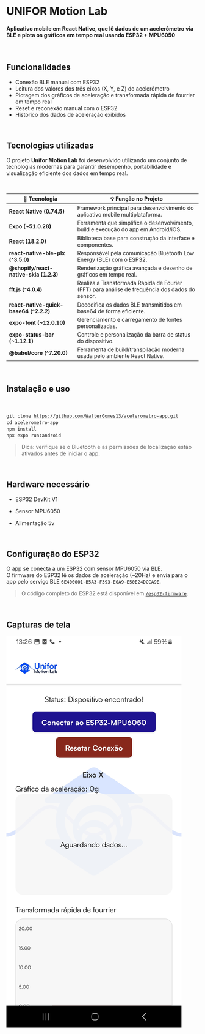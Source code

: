 # UNIFOR Motion Lab
#### Aplicativo mobile em React Native, que lê dados de um acelerômetro via BLE e plota os gráficos em tempo real usando ESP32 + MPU6050<br><br><br>

## Funcionalidades
- Conexão BLE manual com ESP32
- Leitura dos valores dos três eixos (X, Y, e Z) do acelerômetro
- Plotagem dos gráficos de aceleração e transformada rápida de fourrier em tempo real
- Reset e reconexão manual com o ESP32
- Histórico dos dados de aceleração exibidos

<br>

## Tecnologias utilizadas
O projeto **Unifor Motion Lab** foi desenvolvido utilizando um conjunto de tecnologias modernas para garantir desempenho, portabilidade e visualização eficiente dos dados em tempo real.

<br>

| 🧩 Tecnologia | 💡 Função no Projeto |
|---------------|----------------------|
| **React Native (0.74.5)** | Framework principal para desenvolvimento do aplicativo mobile multiplataforma. |
| **Expo (~51.0.28)** | Ferramenta que simplifica o desenvolvimento, build e execução do app em Android/iOS. |
| **React (18.2.0)** | Biblioteca base para construção da interface e componentes. |
| **react-native-ble-plx (^3.5.0)** | Responsável pela comunicação Bluetooth Low Energy (BLE) com o ESP32. |
| **@shopify/react-native-skia (1.2.3)** | Renderização gráfica avançada e desenho de gráficos em tempo real. |
| **fft.js (^4.0.4)** | Realiza a Transformada Rápida de Fourier (FFT) para análise de frequência dos dados do sensor. |
| **react-native-quick-base64 (^2.2.2)** | Decodifica os dados BLE transmitidos em base64 de forma eficiente. |
| **expo-font (~12.0.10)** | Gerenciamento e carregamento de fontes personalizadas. |
| **expo-status-bar (~1.12.1)** | Controle e personalização da barra de status do dispositivo. |
| **@babel/core (^7.20.0)** | Ferramenta de build/transpilação moderna usada pelo ambiente React Native. |

<br>

## Instalação e uso

<br>

<code>git clone https://github.com/WalterGomes13/acelerometro-app.git</code><br>
<code>cd acelerometro-app</code><br>
<code>npm install</code><br>
<code>npx expo run:android</code><br>
>Dica: verifique se o Bluetooth e as permissões de localização estão ativados antes de iniciar o app.

<br>

## Hardware necessário
- ESP32 DevKit V1
- Sensor MPU6050
- Alimentação 5v

  <br>

## Configuração do ESP32

O app se conecta a um ESP32 com sensor MPU6050 via BLE.  
O firmware do ESP32 lê os dados de aceleração (~20Hz) e envia para o app pelo serviço BLE `6E400001-B5A3-F393-E0A9-E50E24DCCA9E`.  

> O código completo do ESP32 está disponível em [`/esp32-firmware`](./esp32-firmware).

<br>

## Capturas de tela
![Botões de conexão e reset](assets/screenshots/screenshot_connectbtn.jpg)
